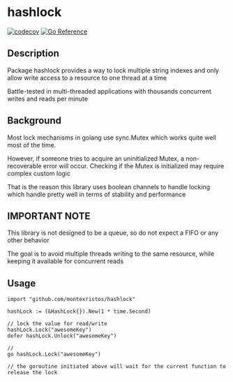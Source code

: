 # hashlock

[![codecov](https://codecov.io/gh/montexristos/hashlock/branch/master/graph/badge.svg?token=6AU1RTYQZX)](https://codecov.io/gh/montexristos/hashlock)
[![Go Reference](https://pkg.go.dev/badge/github.com/montexristos/hashlock.svg)](https://pkg.go.dev/github.com/montexristos/hashlock)

## Description

Package hashlock provides a way to lock multiple string indexes and only allow write access to a resource to one thread at a time

Battle-tested in multi-threaded applications with thousands concurrent writes and reads per minute

## Background

Most lock mechanisms in golang use sync.Mutex which works quite well most of the time.

However, if someone tries to acquire an uninitialized Mutex, a non-recoverable error will occur. Checking if the Mutex is initialized may require complex custom logic

That is the reason this library uses boolean channels to handle locking which handle pretty well in terms of stability and performance

## IMPORTANT NOTE

This library is not designed to be a queue, so do not expect a FIFO or any other behavior

The goal is to avoid multiple threads writing to the same resource, while keeping it available for concurrent reads

## Usage

    import "github.com/montexristos/hashlock"

    hashLock := (&HashLock{}).New(1 * time.Second)

    // lock the value for read/write
    hashLock.Lock("awesomeKey")
    defer hashLock.Unlock("awesomeKey")
    
    //
    go hashLock.Lock("awesomeKey")

    // the goroutine initiated above will wait for the current function to release the lock

